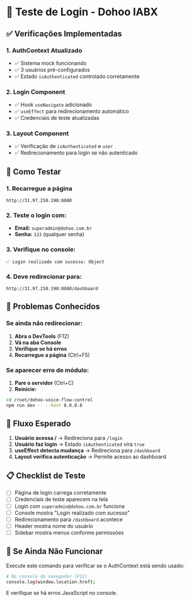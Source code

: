 # 🧪 Teste de Login - Dohoo IABX

## ✅ Verificações Implementadas

### 1. **AuthContext Atualizado**
- ✅ Sistema mock funcionando
- ✅ 3 usuários pré-configurados
- ✅ Estado `isAuthenticated` controlado corretamente

### 2. **Login Component**
- ✅ Hook `useNavigate` adicionado
- ✅ `useEffect` para redirecionamento automático
- ✅ Credenciais de teste atualizadas

### 3. **Layout Component**
- ✅ Verificação de `isAuthenticated` e `user`
- ✅ Redirecionamento para login se não autenticado

## 🔧 Como Testar

### 1. **Recarregue a página**
```
http://31.97.250.190:8080
```

### 2. **Teste o login com:**
- **Email:** `superadmin@dohoo.com.br`
- **Senha:** `123` (qualquer senha)

### 3. **Verifique no console:**
```
✅ Login realizado com sucesso: Object
```

### 4. **Deve redirecionar para:**
```
http://31.97.250.190:8080/dashboard
```

## 🐛 Problemas Conhecidos

### Se ainda não redirecionar:
1. **Abra o DevTools** (F12)
2. **Vá na aba Console**
3. **Verifique se há erros**
4. **Recarregue a página** (Ctrl+F5)

### Se aparecer erro de módulo:
1. **Pare o servidor** (Ctrl+C)
2. **Reinicie:**
```bash
cd /root/dohoo-voice-flow-control
npm run dev -- --host 0.0.0.0
```

## 🎯 Fluxo Esperado

1. **Usuário acessa /** → Redireciona para `/login`
2. **Usuário faz login** → Estado `isAuthenticated` vira `true`
3. **useEffect detecta mudança** → Redireciona para `/dashboard`
4. **Layout verifica autenticação** → Permite acesso ao dashboard

## 📋 Checklist de Teste

- [ ] Página de login carrega corretamente
- [ ] Credenciais de teste aparecem na tela
- [ ] Login com `superadmin@dohoo.com.br` funciona
- [ ] Console mostra "Login realizado com sucesso"
- [ ] Redirecionamento para `/dashboard` acontece
- [ ] Header mostra nome do usuário
- [ ] Sidebar mostra menus conforme permissões

## 🔄 Se Ainda Não Funcionar

Execute este comando para verificar se o AuthContext está sendo usado:

```bash
# No console do navegador (F12)
console.log(window.location.href);
```

E verifique se há erros JavaScript no console. 